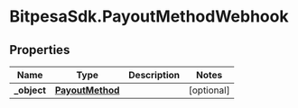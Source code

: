 # BitpesaSdk.PayoutMethodWebhook

## Properties
Name | Type | Description | Notes
------------ | ------------- | ------------- | -------------
**_object** | [**PayoutMethod**](PayoutMethod.md) |  | [optional] 


